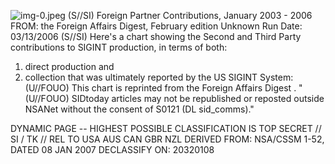 ![img-0.jpeg](img-0.jpeg)
(S//SI) Foreign Partner Contributions, January 2003 - 2006
FROM: the Foreign Affairs Digest, February edition
Unknown
Run Date: 03/13/2006
(S//SI) Here's a chart showing the Second and Third Party contributions to SIGINT production, in terms of both:

1. direct production and
2. collection that was ultimately reported by the US SIGINT System:
(U//FOUO) This chart is reprinted from the Foreign Affairs Digest .
"(U//FOUO) SIDtoday articles may not be republished or reposted outside NSANet without the consent of S0121 (DL sid_comms)."

DYNAMIC PAGE -- HIGHEST POSSIBLE CLASSIFICATION IS
TOP SECRET // SI / TK // REL TO USA AUS CAN GBR NZL
DERIVED FROM: NSA/CSSM 1-52, DATED 08 JAN 2007 DECLASSIFY ON: 20320108

